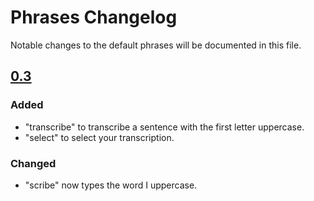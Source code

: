 # Phrases Changelog

Notable changes to the default phrases will be documented in this file.

## [0.3](https://git.sr.ht/~geb/numen/refs/0.3)

### Added

- "transcribe" to transcribe a sentence with the first letter uppercase.
- "select" to select your transcription.

### Changed

- "scribe" now types the word I uppercase.
